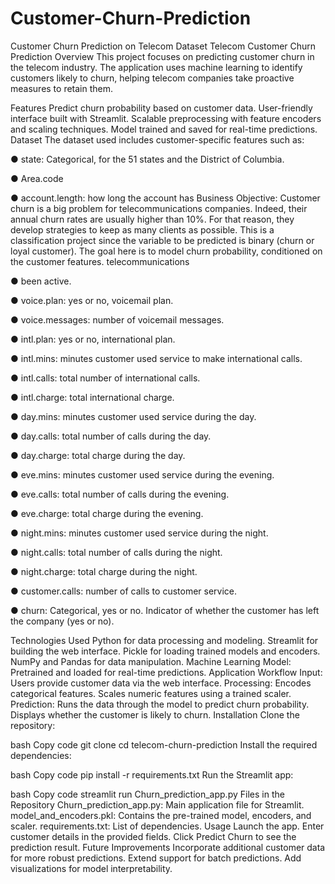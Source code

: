 # Customer-Churn-Prediction
Customer Churn Prediction on Telecom Dataset
Telecom Customer Churn Prediction
Overview
This project focuses on predicting customer churn in the telecom industry. The application uses machine learning to identify customers likely to churn, helping telecom companies take proactive measures to retain them.

Features
Predict churn probability based on customer data.
User-friendly interface built with Streamlit.
Scalable preprocessing with feature encoders and scaling techniques.
Model trained and saved for real-time predictions.
Dataset
The dataset used includes customer-specific features such as:

● state: Categorical, for the 51 states and the District of Columbia.

● Area.code

● account.length: how long the account has Business Objective: Customer churn is a big problem for telecommunications companies. Indeed, their annual churn rates are usually higher than 10%. For that reason, they develop strategies to keep as many clients as possible. This is a classification project since the variable to be predicted is binary (churn or loyal customer). The goal here is to model churn probability, conditioned on the customer features. telecommunications

● been active.

● voice.plan: yes or no, voicemail plan.

● voice.messages: number of voicemail messages.

● intl.plan: yes or no, international plan.

● intl.mins: minutes customer used service to make international calls.

● intl.calls: total number of international calls.

● intl.charge: total international charge.

● day.mins: minutes customer used service during the day.

● day.calls: total number of calls during the day.

● day.charge: total charge during the day.

● eve.mins: minutes customer used service during the evening.

● eve.calls: total number of calls during the evening.

● eve.charge: total charge during the evening.

● night.mins: minutes customer used service during the night.

● night.calls: total number of calls during the night.

● night.charge: total charge during the night.

● customer.calls: number of calls to customer service.

● churn: Categorical, yes or no. Indicator of whether the customer has left the company (yes or no).

Technologies Used
Python for data processing and modeling.
Streamlit for building the web interface.
Pickle for loading trained models and encoders.
NumPy and Pandas for data manipulation.
Machine Learning Model: Pretrained and loaded for real-time predictions.
Application Workflow
Input: Users provide customer data via the web interface.
Processing:
Encodes categorical features.
Scales numeric features using a trained scaler.
Prediction:
Runs the data through the model to predict churn probability.
Displays whether the customer is likely to churn.
Installation
Clone the repository:

bash
Copy code
git clone <repo-url>
cd telecom-churn-prediction
Install the required dependencies:

bash
Copy code
pip install -r requirements.txt
Run the Streamlit app:

bash
Copy code
streamlit run Churn_prediction_app.py
Files in the Repository
Churn_prediction_app.py: Main application file for Streamlit.
model_and_encoders.pkl: Contains the pre-trained model, encoders, and scaler.
requirements.txt: List of dependencies.
Usage
Launch the app.
Enter customer details in the provided fields.
Click Predict Churn to see the prediction result.
Future Improvements
Incorporate additional customer data for more robust predictions.
Extend support for batch predictions.
Add visualizations for model interpretability.
